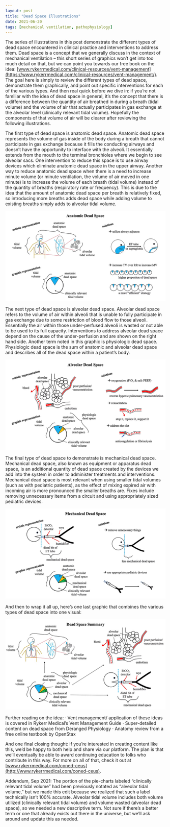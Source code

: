 ```yaml
---
layout: post
title: "Dead Space Illustrations"
date: 2021-06-20
tags: [mechanical ventilation, pathophysiology]
---
```


The series of illustrations in this post demonstrate the different types of dead space encountered in clinical practice and interventions to address them. Dead space is a concept that we generally discuss in the context of mechanical ventilation – this short series of graphics won’t get into too much detail on that, but we can point you towards our free book on the idea: [www.rykerrmedical.com/clinical-resources/vent-management](https://www.rykerrmedical.com/clinical-resources/vent-management/). The goal here is simply to review the different types of dead space, demonstrate them graphically, and point out specific interventions for each of the various types. And then real quick before we dive in: if you’re not familiar with the idea of dead space in general, it’s the concept that there is a difference between the quantity of air breathed in during a breath (tidal volume) and the volume of air that actually participates in gas exchange at the alveolar level (clinically relevant tidal volume). Hopefully the components of that volume of air will be clearer after reviewing the following illustrations.

The first type of dead space is anatomic dead space. Anatomic dead space represents the volume of gas inside of the body during a breath that cannot participate in gas exchange because it fills the conducting airways and doesn’t have the opportunity to interface with the alveoli. It essentially extends from the mouth to the terminal bronchioles where we begin to see alveolar sacs. One intervention to reduce this space is to use airway devices which eliminate anatomic dead space in the upper airway.  Another way to reduce anatomic dead space when there is a need to increase minute volume (or minute ventilation, the volume of air moved in one minute) is to increase the volume of each breath (tidal volume) instead of the quantity of breaths (respiratory rate or frequency). This is due to the idea that the amount of anatomic dead space per breath is relatively fixed, so introducing more breaths adds dead space while adding volume to existing breaths simply adds to alveolar tidal volume.

<img src="https://raw.githubusercontent.com/rykerrmedical/website-files/main/images/blog/2021-06-20-dead-space-illustrations/anatomic-dead-space.jpg" alt="anatomic dead space" />

The next type of dead space is alveolar dead space. Alveolar dead space refers to the volume of air within alveoli that is unable to fully participate in gas exchange due to some restriction of blood flow to those alveoli. Essentially the air within those under-perfused alveoli is wasted or not able to be used to its full capacity. Interventions to address alveolar dead space depend on the cause of the under-perfusion and are shown on the right hand side. Another term noted in this graphic is physiologic dead space. Physiologic dead space is the sum of anatomic and alveolar dead space and describes all of the dead space within a patient’s body. 

<img src="https://raw.githubusercontent.com/rykerrmedical/website-files/main/images/blog/2021-06-20-dead-space-illustrations/alveolar-dead-space.jpg" alt="alveolar dead space" />

The final type of dead space to demonstrate is mechanical dead space. Mechanical dead space, also known as equipment or apparatus dead space, is an additional quantity of dead space created by the devices we add into the system in order to administer treatments and interventions. Mechanical dead space is most relevant when using smaller tidal volumes (such as with pediatric patients), as the effect of mixing expired air with incoming air is more pronounced the smaller breaths are. Fixes include removing unnecessary items from a circuit and using appropriately sized pediatric devices.

<img src="https://raw.githubusercontent.com/rykerrmedical/website-files/main/images/blog/2021-06-20-dead-space-illustrations/mechanical-dead-space.jpg" alt="mechanical dead space" />

And then to wrap it all up, here’s one last graphic that combines the various types of dead space into one visual:

<img src="https://raw.githubusercontent.com/rykerrmedical/website-files/main/images/blog/2021-06-20-dead-space-illustrations/dead-space-summary.jpg" alt="dead space summary" />

Further reading on the idea:
· Vent management/ application of these ideas is covered in Rykerr Medical’s Vent Management Guide
· Super-detailed content on dead space from Deranged Physiology
· Anatomy review from a free online textbook by OpenStax

And one final closing thought: if you’re interested in creating content like this, we’d be happy to both help and share via our platform. The plan is that we’ll eventually be able to award continuing education to folks who contribute in this way. For more on all of that, check it out at [www.rykerrmedical.com/coned-ceus](http://www.rykerrmedical.com/coned-ceus). 

Addendum, Sep 2021:  The portion of the pie-charts labeled “clinically relevant tidal volume” had been previously notated as “alveolar tidal volume,” but we made this edit because we realized that such a label technically isn’t 100% accurate.  Alveolar tidal volume includes both volume utilized (clinically relevant tidal volume) and volume wasted (alveolar dead space), so we needed a new descriptive term.  Not sure if there’s a better term or one that already exists out there in the universe, but we’ll ask around and update this as needed.
